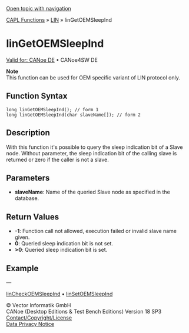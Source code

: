 [Open topic with navigation](../../../../../CANoeDEFamily.htm#Topics/CAPLFunctions/LIN/Functions/CAPLfunctionLINGetOEMSleepInd.md)

[CAPL Functions](../../CAPLfunctions.md) » [LIN](../CAPLfunctionsLINOverview.md) » linGetOEMSleepInd

# linGetOEMSleepInd

[Valid for: CANoe DE](../../../Shared/FeatureAvailability.md) • CANoe4SW DE

**Note**  
This function can be used for OEM specific variant of LIN protocol only.

## Function Syntax

```plaintext
long linGetOEMSleepInd(); // form 1
long linGetOEMSleepInd(char slaveName[]); // form 2
```

## Description

With this function it's possible to query the sleep indication bit of a Slave node. Without parameter, the sleep indication bit of the calling slave is returned or zero if the caller is not a slave.

## Parameters

- **slaveName**: Name of the queried Slave node as specified in the database.

## Return Values

- **-1**: Function call not allowed, execution failed or invalid slave name given.
- **0**: Queried sleep indication bit is not set.
- **>0**: Queried sleep indication bit is set.

## Example

—

[linCheckOEMSleepInd](CAPLfunctionLINCheckOEMSleepInd.md) • [linSetOEMSleepInd](CAPLfunctionLINSetOEMSleepInd.md)

© Vector Informatik GmbH  
CANoe (Desktop Editions & Test Bench Editions) Version 18 SP3  
[Contact/Copyright/License](../../../Shared/ContactCopyrightLicense.md)  
[Data Privacy Notice](https://www.vector.com/int/en/company/get-info/privacy-policy/)
